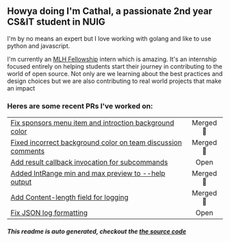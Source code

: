 
## Howya doing I'm Cathal, a passionate 2nd year CS&IT student in NUIG

I'm by no means an expert but I love working with golang and like to use python and javascript. 

I'm currently an [MLH Fellowship](https://fellowship.mlh.io/) intern which is amazing. It's an internship focused entirely on helping students start their journey in contributing to the world of open source. Not only are we learning about the best practices and design choices but we are also contributing to real world projects that make an impact

### Heres are some recent PRs I've worked on:
| | |
| ------------- |:-------------:|
| [Fix sponsors menu item and introction background color](https://github.com/poychang/github-dark-theme/pull/225)| Merged 🎉 |
| [Fixed incorrect background color on team discussion comments](https://github.com/poychang/github-dark-theme/pull/216)| Merged 🎉 |
| [Add result callback invocation for subcommands](https://github.com/pallets/click/pull/1621)| Open |
| [Added IntRange min and max preview to --help output](https://github.com/pallets/click/pull/1586)| Merged 🎉 |
| [Add Content-length field for logging](https://github.com/astaxie/beego/pull/4083)| Merged 🎉 |
| [Fix JSON log formatting](https://github.com/astaxie/beego/pull/4063)| Open |
##### This readme is auto generated, checkout the [the source code](https://github.com/iamcathal/iamcathal/blob/master/main.py)